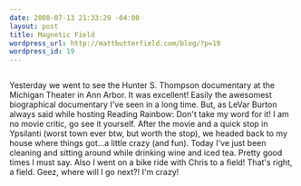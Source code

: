 ```yaml
--- 
date: 2008-07-13 21:33:29 -04:00
layout: post
title: Magnetic Field
wordpress_url: http://mattbutterfield.com/blog/?p=19
wordpress_id: 19
---
```


<p style="text-align: center;"><img class="aligncenter" src="http://farm4.static.flickr.com/3104/2665537549_e1e5c3ce69_o.jpg" alt="" /></p>

Yesterday we went to see the Hunter S. Thompson documentary at the Michigan Theater in Ann Arbor.  It was excellent!  Easily the awesomest biographical documentary I've seen in a long time.  But, as LeVar Burton always said while hosting Reading Rainbow: Don't take my word for it!  I am no movie critic, go see it yourself.  After the movie and a quick stop in Ypsilanti (worst town ever btw, but worth the stop), we headed back to my house where things got...a little crazy (and fun).  Today I've just been cleaning and sitting around while drinking wine and iced tea.  Pretty good times I must say.  Also I went on a bike ride with Chris to a field!  That's right, a field.  Geez, where will I go next?!  I'm crazy!

<p style="text-align: center;"><img class="aligncenter" src="http://farm4.static.flickr.com/3123/2666360634_d1fe5d1b64_o.jpg" alt="" /></p>

